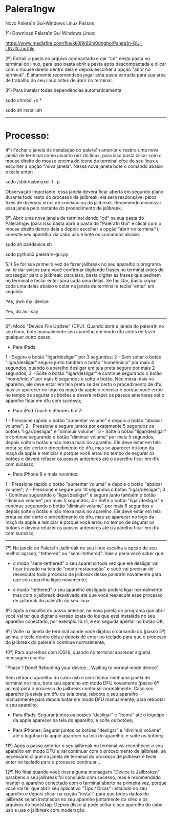 # Palera1ngw
Novo Palera1n Gui-Windows Linux Passos

1º) Download Palera1n Gui Windows Linux:

https://www.mediafire.com/file/kk0j9r92m0gngho/Palera1n-GUI-LINUX.zip/file


2º) Extrair a pasta no arquivo compactado e dar "cd" nesta pasta no terminal do linux, para isso basta abrir a pasta após descompactada e clicar com o mouse direito dentro dela e depois escolher a opção "abrir no terminal".
É altamente recomendado jogar esta pasta extraída para sua area de trabalho do seu linux antes de abrir no terminal.


3º) Para instalar todas dependências automaticamente:

sudo chmod +x *

sudo sh install.sh

-----------------------------------------------------------------------------------------------------------------------

# Processo:

4º) Fechar a janela de instalação do palera1n anterior e reabra uma nova janela de terminal como usuário raiz do linux, para isso basta clicar com o mouse direito do mouse encima do icone do terminal xfce do seu linux e escolher a opção "nova janela". Nessa nova janela bote o comando abaixo e tecle enter:

sudo /sbin/usbmuxd -f -p

Observação Importante: essa janela deverá ficar aberta em segundo plano durante todo resto do processo de jailbreak, ela será responsável pelos fixes de diversos erros de conexão ou do jailbreak. Recomendo minimizar essa janela pelo restante do procedimento de jailbreak. 

5º) Abrir uma nova janela de terminal dando "cd" na sua pasta do Palera1ngw  (para isso basta abrir a pasta do "Palera1n Gui" e clicar com o mouse direito dentro dela e depois escolher a opção "abrir no terminal"), conecte seu aparelho via cabo usb e bote os comandos abaixo:

sudo sh pairdevice.sh

sudo python3 palera1n-gui.py

5.1) Se for sua primeira vez de fazer jailbreak no seu aparelho o programa vai te dar avisos para você confirmar digitando frases no terminal antes de prosseguir para o jailbreak, para isso, basta digitar as frases que pedirem no terminal e teclar enter para cada uma delas.
Se facilitar, basta copiar cada uma delas abaixo e colar na janela de terminal e teclar 'enter' em seguida:

Yes, pwn my idevice

Yes, do as I say

-----------------------------------------------------------------------------------------------------------------------

6º) Modo "Device File Update" (DFU):
Quando abrir a janela do palera1n no seu linux, bote manualmente seu aparelho em modo dfu antes de fazer qualquer outro passo.


- Para iPads:

1 -  Segure o botão "ligar/desligar" por 3 segundos;
2 -  Sem soltar o botão "ligar/desligar" segure junto também o botão "home/início" por mais 4 segundos, quando o aparelho desligar em tela preta segure por mais 2 segundos;
3 -  Solte o botão "ligar/desligar" e continue segurando o botão "home/início" por mais 6 segundos e solte o botão.
Não mexa mais no aparelho, ele deve estar em tela preta se der certo o procedimento de dfu, mas se aparecer no logo da maçã da apple e reiniciar é porque você errou no tempo de segurar os botões e deverá refazer os passos anteriores até o aparelho ficar em dfu com sucesso;


- Para iPod Touch e iPhones 6 e 7:

1 - Pressione rápido o botão "aumentar volume" e depois o botão "abaixar volume";
2 - Pressione e segure juntos por exatamente 5 segundos os botões "ligar/desligar" e "diminuir volume";
3 - Solte o botão "ligar/desligar" e continue segurando o botão "diminuir volume" por mais 5 segundos, depois solte o botão e não mexa mais no aparelho.
Ele deve estar em tela preta se der certo o procedimento de dfu, mas se aparecer no logo da maçã da apple e reiniciar é porque você errou no tempo de segurar os botões e deverá refazer os passos anteriores até o aparelho ficar em dfu com sucesso;


- Para iPhone 8 e mais recentes:

1 - Pressione rápido o botão "aumentar volume" e depois o botão "abaixar volume";
2 - Pressione e segure por 10 segundos o botão "ligar/desligar";
3 - Continue sugurando o "ligar/desligar" e segure junto também o botão "diminuir volume" por mais 5 segundos;
4 - Solte o botão "ligar/desligar" e continue segurando o botão "diminuir volume" por mais 6 segundos e depois solte o botão e não mexa mais no aparelho.
Ele deve estar em tela preta se der certo o procedimento de dfu, mas se aparecer no logo da maçã da apple e reiniciar é porque você errou no tempo de segurar os botões e deverá refazer os passos anteriores até o aparelho ficar em dfu com sucesso;

-----------------------------------------------------------------------------------------------------------------------

7º) Na janela do Palera1n Jailbreak no seu linux escolha a opção de seu melhor agrado, "tethered" ou "semi-tethered".
Vale a pena você saber que:

* o modo "semi-tethered" o seu aparelho toda vez que ele desligar vai ficar travado na tela de "modo restauração" e você vai precisar de reexecutar todo processo de jailbreak desse palera1n novamente para que seu aparelho ligue novamente; 

* o modo "tethered" o seu aparelho desligado poderá ligar normalmente mas com o jailbreak desativado até que você reexecute esse processo de jailbreak do palera1n no seu linux.


8º) Após a escolha do passo anterior, na nova janela do programa que abrir você vai ter que digitar a versão exata do ios que está instalada no seu aparelho conectado, por exemplo 16.1.1, e em seguida apertar no botão OK;


9º) Volte na janela de terminal aonde você digitou o comando do (passo 5º) acima, e tecle dentro dela e depois dê enter no teclado para que o processo do jailbreak do palera1n continue normalmente;


10°) Para aparelhos com iOS16, quando no terminal aparecer alguma mensagem escrita:

"Phase 1 Done! Rebooting your device... Waiting to normal mode device"

Sem retirar o aparelho do cabo usb e sem fechar nenhuma janela de terminal no linux, bote seu aparelho em modo DFU novamente (passo 6º acima) para o processo do jailbreak continuar normalmente.
Caso seu aparelho já esteja em dfu ou tela preta, reboote o seu aparelho manualmente para depois botar em modo DFU manualmente; para rebootar o seu aparelho:

* Para iPads:  Segurar juntos os botões "desligar" e "home" até o logotipo da apple aparecer na tela do aparelho, e solte os botões;

* Para iPhones: Segurar juntos os botões "desligar" e "diminuir volume" até o logotipo da apple aparecer na tela do aparelho, e solte os botões;


11º) Após o passo anterior o seu jailbreak no terminal vai reconhecer o seu aparelho em modo DFU e vai continuar com o procedimento de jailbreak,
se necessário clique na janela de terminal do processo de jailbreak e tecle enter no teclado para o processo continuar...


12º) No final quando você tiver alguma mensagem "Device is Jailbroken" parabéns o seu jailbreak foi concluído com sucesso, mas é recomendado manter o aparelho conectado com o terminal aberto na primeira vez, porque você vai ter que abrir seu aplicativo "Tips / Dicas" instalado no seu aparelho e depois clicar na opção "install" para que todos dados do jailbreak sejam instalados no seu aparelho juntamente do sileo e os arquivos do bootstrap. Depois disso já pode soltar o seu aparelho do cabo usb e use o jailbreak com moderação.
